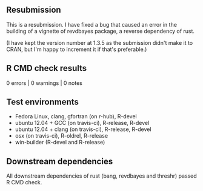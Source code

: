 ## Resubmission

This is a resubmission.  I have fixed a bug that caused an error in the 
building of a vignette of revdbayes package, a reverse dependency of rust.   

(I have kept the version number at 1.3.5 as the submission didn't make it to 
CRAN, but I'm happy to increment it if that's preferable.)

## R CMD check results

0 errors | 0 warnings | 0 notes

## Test environments

- Fedora Linux, clang, gfortran (on r-hub), R-devel 
- ubuntu 12.04 + GCC (on travis-ci), R-release, R-devel
- ubuntu 12.04 + clang (on travis-ci), R-release, R-devel
- osx (on travis-ci), R-oldrel, R-release
- win-builder (R-devel and R-release)

## Downstream dependencies

All downstream dependencies of rust (bang, revdbayes and threshr) passed R CMD check.
